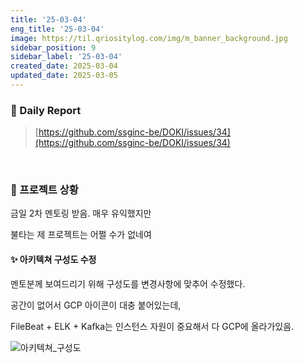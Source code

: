 ```yaml
---
title: '25-03-04'
eng_title: '25-03-04'
image: https://til.qriositylog.com/img/m_banner_background.jpg
sidebar_position: 9
sidebar_label: '25-03-04'
created_date: 2025-03-04
updated_date: 2025-03-05
---
```


### 📌 Daily Report
> [https://github.com/ssginc-be/DOKI/issues/34](https://github.com/ssginc-be/DOKI/issues/34)

<br/>

### 📌 프로젝트 상황

금일 2차 멘토링 받음. 매우 유익했지만

불타는 제 프로젝트는 어쩔 수가 없네여

#### ✨ 아키텍쳐 구성도 수정

멘토분께 보여드리기 위해 구성도를 변경사항에 맞추어 수정했다.

공간이 없어서 GCP 아이콘이 대충 붙어있는데,

FileBeat + ELK + Kafka는 인스턴스 자원이 중요해서 다 GCP에 올라가있음.

![아키텍쳐_구성도](https://github.com/user-attachments/assets/5daf0628-6efe-4c08-bedc-812248223239)